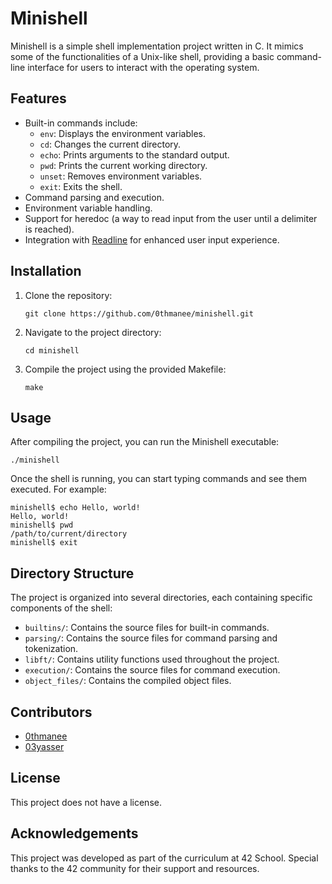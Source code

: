 
<body>
    <h1>Minishell</h1>
    <p>Minishell is a simple shell implementation project written in C. It mimics some of the functionalities of a Unix-like shell, providing a basic command-line interface for users to interact with the operating system.</p>
    <h2>Features</h2>
    <ul>
        <li>Built-in commands include:
            <ul>
                <li><code>env</code>: Displays the environment variables.</li>
                <li><code>cd</code>: Changes the current directory.</li>
                <li><code>echo</code>: Prints arguments to the standard output.</li>
                <li><code>pwd</code>: Prints the current working directory.</li>
                <li><code>unset</code>: Removes environment variables.</li>
                <li><code>exit</code>: Exits the shell.</li>
            </ul>
        </li>
        <li>Command parsing and execution.</li>
        <li>Environment variable handling.</li>
        <li>Support for heredoc (a way to read input from the user until a delimiter is reached).</li>
        <li>Integration with <a href="https://tiswww.case.edu/php/chet/readline/rltop.html">Readline</a> for enhanced user input experience.</li>
    </ul>
    <h2>Installation</h2>
    <ol>
        <li>Clone the repository:
            <pre><code>git clone https://github.com/0thmanee/minishell.git</code></pre>
        </li>
        <li>Navigate to the project directory:
            <pre><code>cd minishell</code></pre>
        </li>
        <li>Compile the project using the provided Makefile:
            <pre><code>make</code></pre>
        </li>
    </ol>
    <h2>Usage</h2>
    <p>After compiling the project, you can run the Minishell executable:</p>
    <pre><code>./minishell</code></pre>
    <p>Once the shell is running, you can start typing commands and see them executed. For example:</p>
    <pre><code>minishell$ echo Hello, world!
Hello, world!
minishell$ pwd
/path/to/current/directory
minishell$ exit
</code></pre>
    <h2>Directory Structure</h2>
    <p>The project is organized into several directories, each containing specific components of the shell:</p>
    <ul>
        <li><code>builtins/</code>: Contains the source files for built-in commands.</li>
        <li><code>parsing/</code>: Contains the source files for command parsing and tokenization.</li>
        <li><code>libft/</code>: Contains utility functions used throughout the project.</li>
        <li><code>execution/</code>: Contains the source files for command execution.</li>
        <li><code>object_files/</code>: Contains the compiled object files.</li>
    </ul>
    <h2>Contributors</h2>
    <ul>
        <li><a href="https://github.com/0thmanee">0thmanee</a></li>
        <li><a href="https://github.com/03yasser">03yasser</a></li>
    </ul>
    <h2>License</h2>
    <p>This project does not have a license.</p>
    <h2>Acknowledgements</h2>
    <p>This project was developed as part of the curriculum at 42 School. Special thanks to the 42 community for their support and resources.</p>
</body>
</html>

